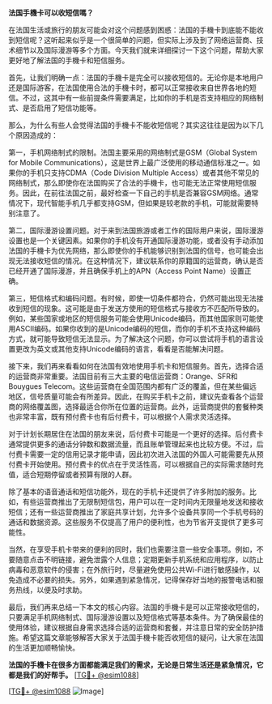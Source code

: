 **法国手機卡可以收短信嗎？**

在法国生活或旅行的朋友可能会对这个问题感到困惑：法国的手機卡到底能不能收到短信呢？这听起来似乎是一个很简单的问题，但实际上涉及到了网络运营商、技术细节以及国际漫游等多个方面。今天我们就来详细探讨一下这个问题，帮助大家更好地了解法国的手機卡和短信服务。

首先，让我们明确一点：法国的手機卡是完全可以接收短信的。无论你是本地用户还是国际游客，在法国使用合法的手機卡时，都可以正常接收来自世界各地的短信。不过，这其中有一些前提条件需要满足，比如你的手机是否支持相应的网络制式、是否启用了短信功能等。

那么，为什么有些人会觉得法国的手機卡不能收短信呢？其实这往往是因为以下几个原因造成的：

第一，手机网络制式的限制。法国主要采用的网络制式是GSM（Global System for Mobile Communications），这是世界上最广泛使用的移动通信标准之一。如果你的手机只支持CDMA（Code Division Multiple Access）或者其他不常见的网络制式，那么即使你在法国购买了合法的手機卡，也可能无法正常使用短信服务。因此，在前往法国之前，最好检查一下自己的手机是否兼容GSM网络。通常情况下，现代智能手机几乎都支持GSM，但如果是较老款的手机，可能就需要特别注意了。

第二，国际漫游设置问题。对于来到法国旅游或者工作的国际用户来说，国际漫游设置也是一个关键因素。如果你的手机没有开通国际漫游功能，或者没有手动添加法国的手機卡为优先网络，那么即使你的手机能够识别到法国的信号，也可能会出现无法接收短信的情况。在这种情况下，建议联系你的原籍国的运营商，确认是否已经开通了国际漫游，并且确保手机上的APN（Access Point Name）设置正确。

第三，短信格式和编码问题。有时候，即使一切条件都符合，仍然可能出现无法接收到短信的现象。这可能是由于发送方使用的短信格式与接收方不匹配所导致的。例如，某些国家或地区的短信服务可能会使用Unicode编码，而其他国家则可能使用ASCII编码。如果你收到的是Unicode编码的短信，而你的手机不支持这种编码方式，就可能导致短信无法显示。为了解决这个问题，你可以尝试将手机的语言设置更改为英文或其他支持Unicode编码的语言，看看是否能解决问题。

接下来，我们再来看看如何在法国有效地使用手机卡和短信服务。首先，选择合适的运营商非常重要。法国目前有三大主要的电信运营商：Orange、SFR和Bouygues Telecom。这些运营商在全国范围内都有广泛的覆盖，但在某些偏远地区，信号质量可能会有所差异。因此，在购买手机卡之前，建议先查看各个运营商的网络覆盖图，选择最适合你所在位置的运营商。此外，运营商提供的套餐种类也非常丰富，既有预付费卡也有后付费卡，可以根据个人需求灵活选择。

对于计划长期居住在法国的朋友来说，后付费卡可能是一个更好的选择。后付费卡通常提供更多的通话分钟数和数据流量，而且账单管理起来也比较方便。不过，后付费卡需要一定的信用记录才能申请，因此初次进入法国的外国人可能需要先从预付费卡开始使用。预付费卡的优点在于灵活性高，可以根据自己的实际需求随时充值，适合短期停留或者预算有限的人群。

除了基本的语音通话和短信功能外，现在的手机卡还提供了许多附加的服务。比如，有些运营商推出了无限制短信包，用户可以在一定时间内无限量地发送和接收短信；还有一些运营商推出了家庭共享计划，允许多个设备共享同一个手机号码的通话和数据资源。这些服务不仅提高了用户的便利性，也为节省开支提供了更多可能性。

当然，在享受手机卡带来的便利的同时，我们也需要注意一些安全事项。例如，不要随意点击不明链接，避免泄露个人信息；定期更新手机系统和应用程序，以防止病毒和恶意软件的侵害；在外旅行时，尽量避免使用公共Wi-Fi进行敏感操作，以免造成不必要的损失。另外，如果遇到紧急情况，记得保存好当地的报警电话和服务热线，以便及时求助。

最后，我们再来总结一下本文的核心内容。法国的手機卡是可以正常接收短信的，只要满足手机网络制式、国际漫游设置以及短信格式等基本条件。为了确保最佳的使用体验，建议根据自身需求选择合适的运营商和套餐，并注意日常的安全防护措施。希望这篇文章能够解答大家关于法国手機卡能否收短信的疑问，让大家在法国的生活更加顺畅愉快。

**法国的手機卡在很多方面都能满足我们的需求，无论是日常生活还是紧急情况，它都是我们的好帮手。** [[TG💪+ @esim1088](https://t.me/s/esim1088)]

[[TG💪+ @esim1088](https://t.me/s/esim1088) ![Image](https://i.postimg.cc/4NQfJmqS/Snipaste-2025-05-13-00-14-12.png)]